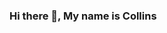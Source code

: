 ### Hi there 👋, My name is Collins

<!--
**Collins-01/Collins-01** is a ✨ _special_ ✨ repository because its `README.md` (this file) appears on your GitHub profile.

Here are some ideas to get you started:

- 🔭 I’m currently working on 
- 🌱 I’m currently learning native ios development (SwiftUI)
- 👯 I’m looking to collaborate on any mobile project that was built with either Flutter/Dart or Swift
- 🤔 I’m looking for help with learning how to be social
- 💬 Ask me about anything you feel is appropriate to be asked
- 📫 How to reach me: oriakhicolls01@gmail.com
- 😄 Pronouns: Pay me, let's build
- ⚡ Fun fact: I am just me, me is I.
-->

